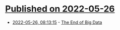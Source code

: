 # [Published on 2022-05-26](index.md)

* [2022-05-26, 08:13:15](https://news.ycombinator.com/item?id=31515938) - [The End of Big Data](https://benn.substack.com/p/the-end-of-big-data)
